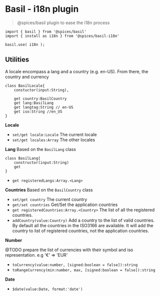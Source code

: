 # Basil - i18n plugin
> @spices/basil plugin to ease the i18n process

```JS
import { basil } from '@spices/basil'
import { install as i18n } from '@spices/basil-i18n'

basil.use( i18n );
```

## Utilities
A locale encompass a lang and a country (e.g. en-US). 
From there, the country and currency

```JS
class BasilLocale{
    constuctor(input:String),

    get country:BasilCountry
    get lang:BasilLang
    get langtag:String // en-US
    get iso:String //en_US
}

```

**Locale**
- `set/get locale:Locale` The current locale
- `set/get locales:Array` The other locales


**Lang**
Based on the `BasilLang` class
```JS
class BasilLang{
    constructor(input:String)
    get 
}
```

- `get registeredLangs:Array.<Lang>`

**Countries**
Based on the `BasilCountry` class

- `set/get country` The current country
- `get/set countries` Get/Set the application countries
- `get registeredCountries:Array.<Country>` The list of all the registered countries. 
- `addCountry(value:Country)` Add a country to the list of valid countries. By default all the countries in the ISO3166 are available. It will add the country to list of registered countries, not the application countries.

**Number**

@TODO prepare the list of currencies with their symbol and iso representation. e.g '€' => 'EUR'

- `toCurrency(value:number, [signed:boolean = false]):string`
- `toRangeCurrency(min:number, max, [signed:boolean = false]):string`

**Date**
- `$date(value:Date, format:'date')`
